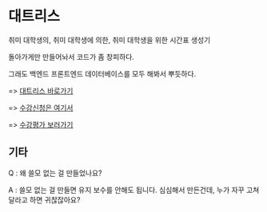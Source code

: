 # 대트리스
취미 대학생의, 취미 대학생에 의한, 취미 대학생을 위한 시간표 생성기

돌아가게만 만들어놔서 코드가 좀 창피하다.

그래도 백엔드 프론트엔드 데이터베이스를 모두 해봐서 뿌듯하다.

=> [대트리스 바로가기](https://daetris.herokuapp.com/)

=> [수강신청은 여기서](http://sugang.korea.ac.kr)

=> [수강평가 보러가기](http://klue.kr)

## 기타

Q : 왜 쓸모 없는 걸 만들었나요?

A : 쓸모 없는 걸 만들면 유지 보수를 안해도 됩니다. 심심해서 만든건데, 누가 자꾸 고쳐달라고 하면 귀찮잖아요?


